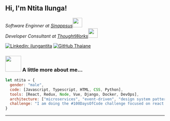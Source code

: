 
<!--
**IlungaNtita/IlungaNtita** is a ✨ _special_ ✨ repository because its `README.md` (this file) appears on your GitHub profile.

Here are some ideas to get you started:

- 🔭 I’m currently working on ...
- 🌱 I’m currently learning ...
- 👯 I’m looking to collaborate on ...
- 🤔 I’m looking for help with ...
- 💬 Ask me about ...
- 📫 How to reach me: ...
- 😄 Pronouns: ...
- ⚡ Fun fact: ...
-->
<h2> Hi, I'm Ntita Ilunga!</h2>
<p><em>Software Enginner at <a href="http://www.sinappsus.co.za">Sinappsus</a><img src="https://media.giphy.com/media/fYSnHlufseco8Fh93Z/giphy.gif" width="30"></br>Developer Consultant at <a href="https://www.thoughtworks.com">ThoughtWorks</a><img src="https://media.giphy.com/media/WUlplcMpOCEmTGBtBW/giphy.gif" width="30"> 
</em></p>

<!-- [![Twitter: ThaiiBraga](https://img.shields.io/twitter/follow/ThaiiBraga?style=social)](https://twitter.com/ThaiiBraga) -->
[![Linkedin: ilungantita](https://img.shields.io/badge/-ilungantita-blue?style=flat-square&logo=Linkedin&logoColor=white&link=https://www.linkedin.com/in/ilungantita/)](https://www.linkedin.com/in/ilunga-ntita-53bb451a2/)
[![GitHub Thaiane](https://img.shields.io/github/followers/ilungantita?label=follow&style=social)](https://github.com/Thaiane)


### <img src="https://media.giphy.com/media/VgCDAzcKvsR6OM0uWg/giphy.gif" width="50"> A little more about me...  

```javascript
let ntita = {
  gender: "male",
  code: [Javascript, Typescript, HTML, CSS, Python],
  tools: [React, Redux, Node, Vue, Django, Docker, DevOps],
  architecture: ["microservices", "event-driven", "design system pattern"],
  challenge: "I am doing the #100DaysOfCode challenge focused on react and typescript"
}
```

<!-- <img src="https://media.giphy.com/media/LnQjpWaON8nhr21vNW/giphy.gif" width="60"> <em><b>I love connecting with different people</b> so if you want to say <b>hi, I'll be happy to meet you more!</b> :)</em> -->

---

